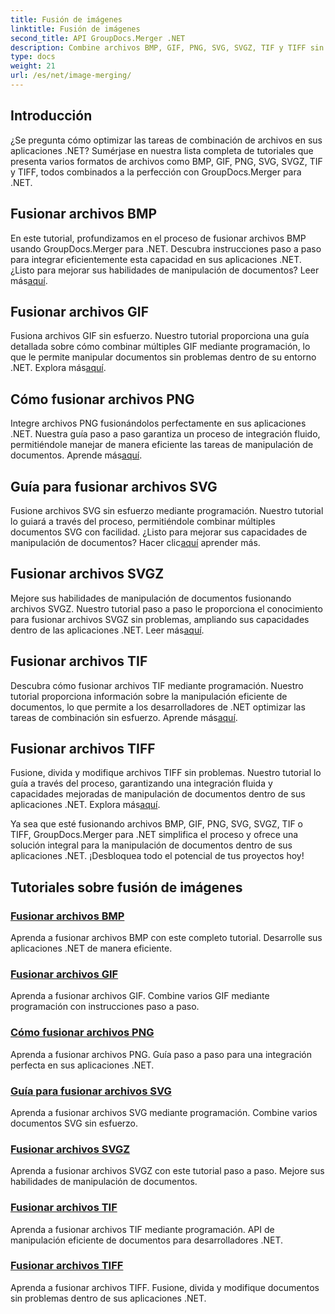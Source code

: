 ```yaml
---
title: Fusión de imágenes
linktitle: Fusión de imágenes
second_title: API GroupDocs.Merger .NET
description: Combine archivos BMP, GIF, PNG, SVG, SVGZ, TIF y TIFF sin problemas con GroupDocs.Merger .NET. Integre eficientemente la manipulación de documentos en sus aplicaciones .NET.
type: docs
weight: 21
url: /es/net/image-merging/
---
```

## Introducción

¿Se pregunta cómo optimizar las tareas de combinación de archivos en sus aplicaciones .NET? Sumérjase en nuestra lista completa de tutoriales que presenta varios formatos de archivos como BMP, GIF, PNG, SVG, SVGZ, TIF y TIFF, todos combinados a la perfección con GroupDocs.Merger para .NET.

## Fusionar archivos BMP

 En este tutorial, profundizamos en el proceso de fusionar archivos BMP usando GroupDocs.Merger para .NET. Descubra instrucciones paso a paso para integrar eficientemente esta capacidad en sus aplicaciones .NET. ¿Listo para mejorar sus habilidades de manipulación de documentos? Leer más[aquí](./merge-bmp-files/).

## Fusionar archivos GIF

 Fusiona archivos GIF sin esfuerzo. Nuestro tutorial proporciona una guía detallada sobre cómo combinar múltiples GIF mediante programación, lo que le permite manipular documentos sin problemas dentro de su entorno .NET. Explora más[aquí](./merging-gif-files/).

## Cómo fusionar archivos PNG

Integre archivos PNG fusionándolos perfectamente en sus aplicaciones .NET. Nuestra guía paso a paso garantiza un proceso de integración fluido, permitiéndole manejar de manera eficiente las tareas de manipulación de documentos. Aprende más[aquí](./how-to-merge-png-files/).

## Guía para fusionar archivos SVG

 Fusione archivos SVG sin esfuerzo mediante programación. Nuestro tutorial lo guiará a través del proceso, permitiéndole combinar múltiples documentos SVG con facilidad. ¿Listo para mejorar sus capacidades de manipulación de documentos? Hacer clic[aquí](./guide-merging-svg-files/) aprender más.

## Fusionar archivos SVGZ

 Mejore sus habilidades de manipulación de documentos fusionando archivos SVGZ. Nuestro tutorial paso a paso le proporciona el conocimiento para fusionar archivos SVGZ sin problemas, ampliando sus capacidades dentro de las aplicaciones .NET. Leer más[aquí](./merging-svgz-files/).

## Fusionar archivos TIF

 Descubra cómo fusionar archivos TIF mediante programación. Nuestro tutorial proporciona información sobre la manipulación eficiente de documentos, lo que permite a los desarrolladores de .NET optimizar las tareas de combinación sin esfuerzo. Aprende más[aquí](./merge-tif-files/).

## Fusionar archivos TIFF

Fusione, divida y modifique archivos TIFF sin problemas. Nuestro tutorial lo guía a través del proceso, garantizando una integración fluida y capacidades mejoradas de manipulación de documentos dentro de sus aplicaciones .NET. Explora más[aquí](./merging-tiff-files/).

Ya sea que esté fusionando archivos BMP, GIF, PNG, SVG, SVGZ, TIF o TIFF, GroupDocs.Merger para .NET simplifica el proceso y ofrece una solución integral para la manipulación de documentos dentro de sus aplicaciones .NET. ¡Desbloquea todo el potencial de tus proyectos hoy!
## Tutoriales sobre fusión de imágenes
### [Fusionar archivos BMP](./merge-bmp-files/)
Aprenda a fusionar archivos BMP con este completo tutorial. Desarrolle sus aplicaciones .NET de manera eficiente.
### [Fusionar archivos GIF](./merging-gif-files/)
Aprenda a fusionar archivos GIF. Combine varios GIF mediante programación con instrucciones paso a paso.
### [Cómo fusionar archivos PNG](./how-to-merge-png-files/)
Aprenda a fusionar archivos PNG. Guía paso a paso para una integración perfecta en sus aplicaciones .NET.
### [Guía para fusionar archivos SVG](./guide-merging-svg-files/)
Aprenda a fusionar archivos SVG mediante programación. Combine varios documentos SVG sin esfuerzo.
### [Fusionar archivos SVGZ](./merging-svgz-files/)
Aprenda a fusionar archivos SVGZ con este tutorial paso a paso. Mejore sus habilidades de manipulación de documentos.
### [Fusionar archivos TIF](./merge-tif-files/)
Aprenda a fusionar archivos TIF mediante programación. API de manipulación eficiente de documentos para desarrolladores .NET.
### [Fusionar archivos TIFF](./merging-tiff-files/)
Aprenda a fusionar archivos TIFF. Fusione, divida y modifique documentos sin problemas dentro de sus aplicaciones .NET.